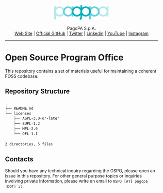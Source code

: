 <p align="center">
    <img src="https://raw.githubusercontent.com/pagopa/.github/5ef0e41abf2d0b07d6b3ab62cc5cfda34c38822a/profile/logo.svg" width="180" height="50">
</p>

<p align="center">
    PagoPA S.p.A. <br>
    <a href="https://www.pagopa.it/">Web Site</a> | <a href="https://github.com/pagopa">Official GitHub</a> | <a href="https://twitter.com/pagopa">Twitter</a> | <a href="https://www.linkedin.com/company/pagopa/">Linkedin</a> | <a href="https://www.youtube.com/channel/UCFBGOEJUPQ6t3xtZFc_UIEQ">YouTube</a> | <a href="https://www.instagram.com/pagopaspa/">Instagram</a>
</p>

<hr>

# Open Source Program Office

This repository contains a set of materials useful for maintaining a coherent FOSS codebase. 

## Repository Structure

```bash
.
├── README.md
└── licenses
    ├── AGPL-3.0-or-later
    ├── EUPL-1.2
    ├── MPL-2.0
    └── OFL-1.1

2 directories, 5 files
```


## Contacts
Should you have any technical inquiry regarding the OSPO, please open an issue in this repository.
For other general purpose topics or inquiries involving private information, please write an email to `OSPO [AT] pagopa [DOT] it`.